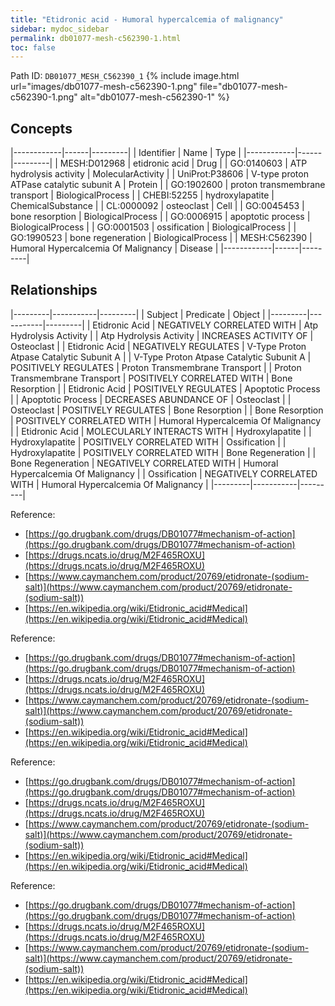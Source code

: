 ```yaml
---
title: "Etidronic acid - Humoral hypercalcemia of malignancy"
sidebar: mydoc_sidebar
permalink: db01077-mesh-c562390-1.html
toc: false 
---
```



Path ID: `DB01077_MESH_C562390_1`
{% include image.html url="images/db01077-mesh-c562390-1.png" file="db01077-mesh-c562390-1.png" alt="db01077-mesh-c562390-1" %}

## Concepts

|------------|------|---------|
| Identifier | Name | Type    |
|------------|------|---------|
| MESH:D012968 | etidronic acid | Drug |
| GO:0140603 | ATP hydrolysis activity | MolecularActivity |
| UniProt:P38606 | V-type proton ATPase catalytic subunit A | Protein |
| GO:1902600 | proton transmembrane transport | BiologicalProcess |
| CHEBI:52255 | hydroxylapatite | ChemicalSubstance |
| CL:0000092 | osteoclast | Cell |
| GO:0045453 | bone resorption | BiologicalProcess |
| GO:0006915 | apoptotic process | BiologicalProcess |
| GO:0001503 | ossification | BiologicalProcess |
| GO:1990523 | bone regeneration | BiologicalProcess |
| MESH:C562390 | Humoral Hypercalcemia Of Malignancy | Disease |
|------------|------|---------|

## Relationships

|---------|-----------|---------|
| Subject | Predicate | Object  |
|---------|-----------|---------|
| Etidronic Acid | NEGATIVELY CORRELATED WITH | Atp Hydrolysis Activity |
| Atp Hydrolysis Activity | INCREASES ACTIVITY OF | Osteoclast |
| Etidronic Acid | NEGATIVELY REGULATES | V-Type Proton Atpase Catalytic Subunit A |
| V-Type Proton Atpase Catalytic Subunit A | POSITIVELY REGULATES | Proton Transmembrane Transport |
| Proton Transmembrane Transport | POSITIVELY CORRELATED WITH | Bone Resorption |
| Etidronic Acid | POSITIVELY REGULATES | Apoptotic Process |
| Apoptotic Process | DECREASES ABUNDANCE OF | Osteoclast |
| Osteoclast | POSITIVELY REGULATES | Bone Resorption |
| Bone Resorption | POSITIVELY CORRELATED WITH | Humoral Hypercalcemia Of Malignancy |
| Etidronic Acid | MOLECULARLY INTERACTS WITH | Hydroxylapatite |
| Hydroxylapatite | POSITIVELY CORRELATED WITH | Ossification |
| Hydroxylapatite | POSITIVELY CORRELATED WITH | Bone Regeneration |
| Bone Regeneration | NEGATIVELY CORRELATED WITH | Humoral Hypercalcemia Of Malignancy |
| Ossification | NEGATIVELY CORRELATED WITH | Humoral Hypercalcemia Of Malignancy |
|---------|-----------|---------|

Reference: 
  - [https://go.drugbank.com/drugs/DB01077#mechanism-of-action](https://go.drugbank.com/drugs/DB01077#mechanism-of-action)
  - [https://drugs.ncats.io/drug/M2F465ROXU](https://drugs.ncats.io/drug/M2F465ROXU)
  - [https://www.caymanchem.com/product/20769/etidronate-(sodium-salt)](https://www.caymanchem.com/product/20769/etidronate-(sodium-salt))
  - [https://en.wikipedia.org/wiki/Etidronic_acid#Medical](https://en.wikipedia.org/wiki/Etidronic_acid#Medical)

Reference: 
  - [https://go.drugbank.com/drugs/DB01077#mechanism-of-action](https://go.drugbank.com/drugs/DB01077#mechanism-of-action)
  - [https://drugs.ncats.io/drug/M2F465ROXU](https://drugs.ncats.io/drug/M2F465ROXU)
  - [https://www.caymanchem.com/product/20769/etidronate-(sodium-salt)](https://www.caymanchem.com/product/20769/etidronate-(sodium-salt))
  - [https://en.wikipedia.org/wiki/Etidronic_acid#Medical](https://en.wikipedia.org/wiki/Etidronic_acid#Medical)

Reference: 
  - [https://go.drugbank.com/drugs/DB01077#mechanism-of-action](https://go.drugbank.com/drugs/DB01077#mechanism-of-action)
  - [https://drugs.ncats.io/drug/M2F465ROXU](https://drugs.ncats.io/drug/M2F465ROXU)
  - [https://www.caymanchem.com/product/20769/etidronate-(sodium-salt)](https://www.caymanchem.com/product/20769/etidronate-(sodium-salt))
  - [https://en.wikipedia.org/wiki/Etidronic_acid#Medical](https://en.wikipedia.org/wiki/Etidronic_acid#Medical)

Reference: 
  - [https://go.drugbank.com/drugs/DB01077#mechanism-of-action](https://go.drugbank.com/drugs/DB01077#mechanism-of-action)
  - [https://drugs.ncats.io/drug/M2F465ROXU](https://drugs.ncats.io/drug/M2F465ROXU)
  - [https://www.caymanchem.com/product/20769/etidronate-(sodium-salt)](https://www.caymanchem.com/product/20769/etidronate-(sodium-salt))
  - [https://en.wikipedia.org/wiki/Etidronic_acid#Medical](https://en.wikipedia.org/wiki/Etidronic_acid#Medical)

